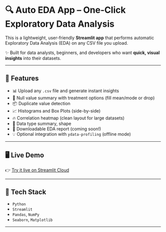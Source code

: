 # 🔍 Auto EDA App – One-Click Exploratory Data Analysis

This is a lightweight, user-friendly **Streamlit app** that performs automatic Exploratory Data Analysis (EDA) on any CSV file you upload.

✨ Built for data analysts, beginners, and developers who want **quick, visual insights** into their datasets.

---

## 🚀 Features

- 📊 Upload any `.csv` file and generate instant insights
- 🧼 Null value summary with treatment options (fill mean/mode or drop)
- 📦 Duplicate value detection
- 📈 Histograms and Box Plots (side-by-side)
- 🔥 Correlation heatmap (clean layout for large datasets)
- 📐 Data type summary, shape
- 📎 Downloadable EDA report (coming soon!)
- 💡 Optional integration with `ydata-profiling` (offline mode)

---

## 🖥 Live Demo

👉 [Try it live on Streamlit Cloud](https://auto-eda-aartikumari16.streamlit.app)

---

## 🧰 Tech Stack

- `Python`
- `Streamlit`
- `Pandas`, `NumPy`
- `Seaborn`, `Matplotlib`

---


